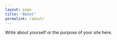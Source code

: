 ```yaml
---
layout: page
title: "About"
permalink: /about/
---
```

Write about yourself or the purpose of your site here.

